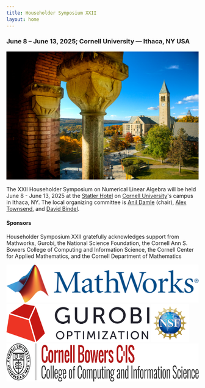 ```yaml
---
title: Householder Symposium XXII
layout: home
---
```

### June 8 &ndash; June 13, 2025; Cornell University &mdash; Ithaca, NY USA

![Cornell University campus with Cayuga lake in the background](images/UP_2016_1413_089_select.jpg)

The XXII Householder Symposium on Numerical Linear Algebra will be held June 8 - June 13, 2025 at the [Statler Hotel](https://statlerhotel.cornell.edu) on [Cornell University](https://www.cornell.edu/)'s campus in Ithaca, NY. The local organizing committee is [Anil Damle](mailto:damle@cornell.edu) (chair), [Alex Townsend](mailto:ajt253@cornell.edu), and [David Bindel](mailto:bindel@cornell.edu). 

#### Sponsors

Householder Symposium XXII gratefully acknowledges support from Mathworks, Gurobi, the National Science Foundation, the Cornell Ann S. Bowers College of Computing and Information Science, the Cornell Center for Applied Mathematics, and the Cornell Department of Mathematics

<img src="images/Mathworks.png" alt="Mathworks logo" height="100">

<img src="images/Gurobi.png" alt="Gurobi logo" height="100">

<img src="images/NSF.png" alt="National Science Foundation logo" height="100">

<img src="images/Bowers.png" alt="Cornell Bowers College of Computing and Information Science logo" height="100">

